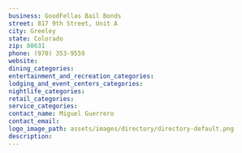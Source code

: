 ```yaml
---
business: GoodFellas Bail Bonds
street: 817 9th Street, Unit A
city: Greeley
state: Colorado
zip: 80631
phone: (970) 353-9559
website: 
dining_categories: 
entertainment_and_recreation_categories: 
lodging_and_event_centers_categories: 
nightlife_categories: 
retail_categories: 
service_categories: 
contact_name: Miguel Guerrero
contact_email: 
logo_image_path: assets/images/directory/directory-default.png
description: 
---
```

